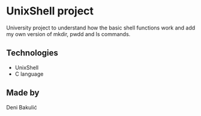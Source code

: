 # UnixShell project

University project to understand how the basic shell functions work and add my own version of mkdir, pwdd and ls commands.

## Technologies
* UnixShell
* C language

## Made by
Deni Bakulić
